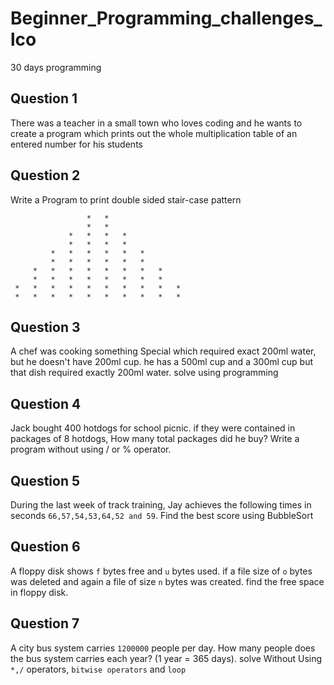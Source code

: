 # Beginner_Programming_challenges_lco
30 days programming

## Question 1
There was a teacher in a small town who loves coding and he wants to create a program which prints out the whole multiplication table of an entered number for his students

## Question 2
Write a Program to print double sided stair-case pattern
```
                 *   * 
                 *   * 
             *   *   *   * 
             *   *   *   * 
         *   *   *   *   *   * 
         *   *   *   *   *   * 
     *   *   *   *   *   *   *   * 
     *   *   *   *   *   *   *   * 
 *   *   *   *   *   *   *   *   *   * 
 *   *   *   *   *   *   *   *   *   * 

```
## Question 3
A chef was cooking something Special which required exact 200ml water, but he doesn't have 200ml cup. he has a 500ml cup and a 300ml cup but that dish required exactly 200ml water. solve using programming

## Question 4
Jack bought 400 hotdogs for school picnic. if they were contained in packages of 8 hotdogs, How many total packages did he buy?
Write a program without using / or % operator.

## Question 5
During the last week of track training, Jay achieves the following times in seconds
`66,57,54,53,64,52 and 59`. Find the best score using BubbleSort

## Question 6
A floppy disk shows `f` bytes free and `u` bytes used. if a file size of `o` bytes was deleted and again a file of size `n` bytes was created. find the free space in floppy disk.

## Question 7
A city bus system carries `1200000` people per day. How many people does the bus system carries each year? (1 year = 365 days).
solve Without Using `*,/` operators, `bitwise operators` and `loop`
